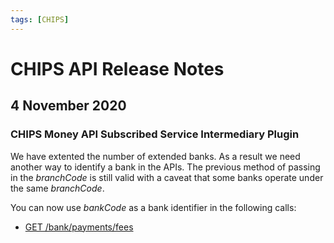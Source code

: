 ```yaml
---
tags: [CHIPS]
---
```


# CHIPS API Release Notes

## 4 November 2020

### CHIPS Money API Subscribed Service Intermediary Plugin
We have extented the number of extended banks. As a result we need another way to identify a bank in the APIs. The previous method of passing in the *branchCode* is still valid with a caveat that some banks operate under the same *branchCode*. 

You can now use *bankCode* as a bank identifier in the following calls:
* [GET /bank/payments/fees][chips-money-ssi-bank-payment-fees]


[chips-money-ssi-bank-payment-fees]: reference/sandbox-chips-money-ssi/swagger.json/paths/~1bank~1payments~1fees/get



